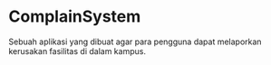 # ComplainSystem
Sebuah aplikasi yang dibuat agar para pengguna dapat melaporkan kerusakan fasilitas di dalam kampus.
